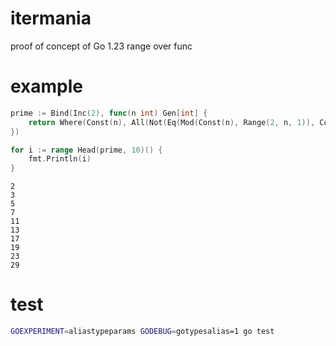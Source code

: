 # itermania
proof of concept of Go 1.23 range over func

# example

```go
prime := Bind(Inc(2), func(n int) Gen[int] {
	return Where(Const(n), All(Not(Eq(Mod(Const(n), Range(2, n, 1)), Const(0)))))
})

for i := range Head(prime, 10)() {
	fmt.Println(i)
}
```

```
2
3
5
7
11
13
17
19
23
29
```

# test

```bash
GOEXPERIMENT=aliastypeparams GODEBUG=gotypesalias=1 go test
```
